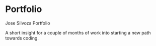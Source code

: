 # Portfolio
Jose Silvoza Portfolio

A short insight for a couple of months of work into starting a new path towards coding.
